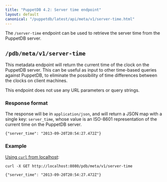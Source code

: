 ```yaml
---
title: "PuppetDB 4.2: Server time endpoint"
layout: default
canonical: "/puppetdb/latest/api/meta/v1/server-time.html"
---
```


[curl]: ../curl.html#using-curl-from-localhost-non-sslhttp

The `/server-time` endpoint can be used to retrieve the server time from the PuppetDB server.

## `/pdb/meta/v1/server-time`

This metadata endpoint will return the current time of the clock on the PuppetDB
server. This can be useful as input to other time-based queries against PuppetDB,
to eliminate the possibility of time differences between the clocks on client
machines.

This endpoint does not use any URL parameters or query strings.

### Response format

The response will be in `application/json`, and will return a JSON map with a
single key: `server_time`, whose value is an ISO-8601 representation of the
current time on the PuppetDB server.

    {"server_time": "2013-09-20T20:54:27.472Z"}

### Example

[Using `curl` from localhost][curl]:

    curl -X GET http://localhost:8080/pdb/meta/v1/server-time

    {"server_time": "2013-09-20T20:54:27.472Z"}

